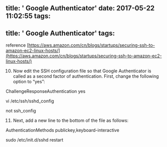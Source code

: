 title: ' Google Authenticator'
date: 2017-05-22 11:02:55
tags:
---
title: ' Google Authenticator'
tags:
---

reference 
[https://aws.amazon.com/cn/blogs/startups/securing-ssh-to-amazon-ec2-linux-hosts/](https://aws.amazon.com/cn/blogs/startups/securing-ssh-to-amazon-ec2-linux-hosts/)

10. Now edit the SSH configuration file so that Google Authenticator is called as a second factor of authentication. First, change the following option to “yes”:

ChallengeResponseAuthentication yes

vi /etc/ssh/sshd_config

not ssh_config


11. Next, add a new line to the bottom of the file as follows:

AuthenticationMethods publickey,keyboard-interactive


sudo /etc/init.d/sshd restart